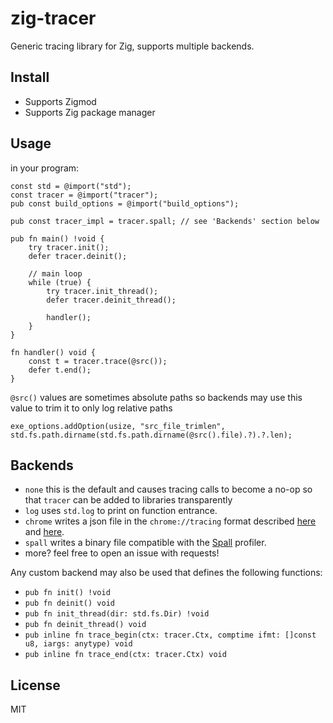 # zig-tracer

Generic tracing library for Zig, supports multiple backends.

## Install

- Supports Zigmod
- Supports Zig package manager

## Usage

in your program:

```zig
const std = @import("std");
const tracer = @import("tracer");
pub const build_options = @import("build_options");

pub const tracer_impl = tracer.spall; // see 'Backends' section below

pub fn main() !void {
    try tracer.init();
    defer tracer.deinit();

    // main loop
    while (true) {
        try tracer.init_thread();
        defer tracer.deinit_thread();

        handler();
    }
}

fn handler() void {
    const t = tracer.trace(@src());
    defer t.end();
}
```

`@src()` values are sometimes absolute paths so backends may use this value to trim it to only log relative paths

```zig
exe_options.addOption(usize, "src_file_trimlen", std.fs.path.dirname(std.fs.path.dirname(@src().file).?).?.len);
```

## Backends

- `none` this is the default and causes tracing calls to become a no-op so that `tracer` can be added to libraries transparently
- `log` uses `std.log` to print on function entrance.
- `chrome` writes a json file in the `chrome://tracing` format described [here](https://docs.google.com/document/d/1CvAClvFfyA5R-PhYUmn5OOQtYMH4h6I0nSsKchNAySU/preview) and [here](https://www.chromium.org/developers/how-tos/trace-event-profiling-tool/).
- `spall` writes a binary file compatible with the [Spall](https://gravitymoth.com/spall/) profiler.
- more? feel free to open an issue with requests!

Any custom backend may also be used that defines the following functions:

- `pub fn init() !void`
- `pub fn deinit() void`
- `pub fn init_thread(dir: std.fs.Dir) !void`
- `pub fn deinit_thread() void`
- `pub inline fn trace_begin(ctx: tracer.Ctx, comptime ifmt: []const u8, iargs: anytype) void`
- `pub inline fn trace_end(ctx: tracer.Ctx) void`

## License

MIT
